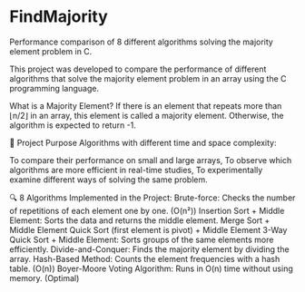 # FindMajority
Performance comparison of 8 different algorithms solving the majority element problem in C.

This project was developed to compare the performance of different algorithms that solve the majority element problem in an array using the C programming language.

What is a Majority Element?
If there is an element that repeats more than ⌊n/2⌋ in an array, this element is called a majority element. Otherwise, the algorithm is expected to return -1.

🎯 Project Purpose
Algorithms with different time and space complexity:

To compare their performance on small and large arrays,
To observe which algorithms are more efficient in real-time studies,
To experimentally examine different ways of solving the same problem.

🔍 8 Algorithms Implemented in the Project:
Brute-force: Checks the number of repetitions of each element one by one. (O(n²))
Insertion Sort + Middle Element: Sorts the data and returns the middle element.
Merge Sort + Middle Element
Quick Sort (first element is pivot) + Middle Element
3-Way Quick Sort + Middle Element: Sorts groups of the same elements more efficiently.
Divide-and-Conquer: Finds the majority element by dividing the array.
Hash-Based Method: Counts the element frequencies with a hash table. (O(n))
Boyer-Moore Voting Algorithm: Runs in O(n) time without using memory. (Optimal)
